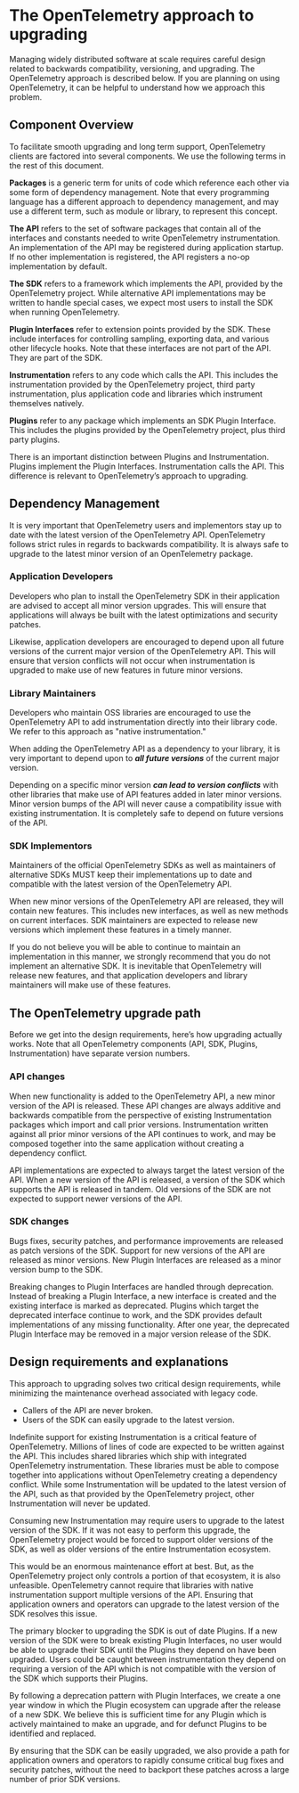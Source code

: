 # The OpenTelemetry approach to upgrading

Managing widely distributed software at scale requires careful design related to
backwards compatibility, versioning, and upgrading. The OpenTelemetry approach is
described below. If you are planning on using OpenTelemetry, it can be helpful to
understand how we approach this problem.

## Component Overview

To facilitate smooth upgrading and long term support, OpenTelemetry clients are
factored into several components. We use the following terms in the rest of this
document.

**Packages** is a generic term for units of code which reference each other via
some form of dependency management. Note that every programming language has a
different approach to dependency management, and may use a different term, such
as module or library, to represent this concept.

**The API** refers to the set of software packages that contain all of the interfaces
and constants needed to write OpenTelemetry instrumentation. An implementation of
the API may be registered during application startup. If no other implementation
is registered, the API registers a no-op implementation by default.

**The SDK** refers to a framework which implements the API, provided by the OpenTelemetry
project. While alternative API implementations may be written to handle special
cases, we expect most users to install the SDK when running OpenTelemetry.

**Plugin Interfaces** refer to extension points provided by the SDK. These include
interfaces for controlling sampling, exporting data, and various other lifecycle
hooks. Note that these interfaces are not part of the API. They are part of the SDK.

**Instrumentation** refers to any code which calls the API. This includes the instrumentation
provided by the OpenTelemetry project, third party instrumentation, plus application
code and libraries which instrument themselves natively.

**Plugins** refer to any package which implements an SDK Plugin Interface. This
includes the plugins provided by the OpenTelemetry project, plus third party plugins.

There is an important distinction between Plugins and Instrumentation. Plugins implement
the Plugin Interfaces. Instrumentation calls the API. This difference is relevant
to OpenTelemetry’s approach to upgrading.

## Dependency Management

It is very important that OpenTelemetry users and implementors stay up to date with
the latest version of the OpenTelemetry API. OpenTelemetry follows strict rules in
regards to backwards compatibility. It is always safe to upgrade to the latest minor
version of an OpenTelemetry package.

### Application Developers

Developers who plan to install the OpenTelemetry SDK in their application are advised
to accept all minor version upgrades. This will ensure that applications
will always be built with the latest optimizations and security patches.

Likewise, application developers are encouraged to depend upon all future versions
of the current major version of the OpenTelemetry API. This will ensure that version
conflicts will not occur when instrumentation is upgraded to make use of new features
in future minor versions.

### Library Maintainers

Developers who maintain OSS libraries are encouraged to use the OpenTelemetry API
to add instrumentation directly into their library code. We refer to this approach
as "native instrumentation."

When adding the OpenTelemetry API as a dependency to your library, it is very important
to depend upon to ***all future versions*** of the current major version.

Depending on a specific minor version ***can lead to version conflicts*** with other
libraries that make use of API features added in later minor versions. Minor version
bumps of the API will never cause a compatibility issue with existing instrumentation.
It is completely safe to depend on future versions of the API.

### SDK Implementors

Maintainers of the official OpenTelemetry SDKs as well as maintainers of alternative
SDKs MUST keep their implementations up to date and compatible with the latest version
of the OpenTelemetry API.

When new minor versions of the OpenTelemetry API are released, they will contain
new features. This includes new interfaces, as well as new methods on current interfaces.
SDK maintainers are expected to release new versions which implement these features
in a timely manner.

If you do not believe you will be able to continue to maintain an implementation
in this manner, we strongly recommend that you do not implement an alternative SDK.
It is inevitable that OpenTelemetry will release new features, and that application
developers and library maintainers will make use of these features.

## The OpenTelemetry upgrade path

Before we get into the design requirements, here’s how upgrading actually works.
Note that all OpenTelemetry components (API, SDK, Plugins, Instrumentation) have
separate version numbers.

### API changes

When new functionality is added to the OpenTelemetry API, a new minor version of
the API is released. These API changes are always additive and backwards compatible
from the perspective of existing Instrumentation packages which import and call
prior versions. Instrumentation written against all prior minor versions of the
API continues to work, and may be composed together into the same application without
creating a dependency conflict.

API implementations are expected to always target the latest version of the API.
When a new version of the API is released, a version of the SDK which supports the
API is released in tandem. Old versions of the SDK are not expected to support newer
versions of the API.

### SDK changes

Bugs fixes, security patches, and performance improvements are released as patch
versions of the SDK. Support for new versions of the API are released as minor versions.
New Plugin Interfaces are released as a minor version bump to the SDK.

Breaking changes to Plugin Interfaces are handled through deprecation. Instead of
breaking a Plugin Interface, a new interface is created and the existing interface
is marked as deprecated. Plugins which target the deprecated interface continue
to work, and the SDK provides default implementations of any missing functionality.
After one year, the deprecated Plugin Interface may be removed in a major version
release of the SDK.

## Design requirements and explanations

This approach to upgrading solves two critical design requirements, while minimizing
the maintenance overhead associated with legacy code.

* Callers of the API are never broken.
* Users of the SDK can easily upgrade to the latest version.

Indefinite support for existing Instrumentation is a critical feature of OpenTelemetry.
Millions of lines of code are expected to be written against the API. This includes
shared libraries which ship with integrated OpenTelemetry instrumentation. These
libraries must be able to compose together into applications without OpenTelemetry
creating a dependency conflict. While some Instrumentation will be updated to the
latest version of the API, such as that provided by the OpenTelemetry project, other
Instrumentation will never be updated.

Consuming new Instrumentation may require users to upgrade to the latest version
of the SDK. If it was not easy to perform this upgrade, the OpenTelemetry project
would be forced to support older versions of the SDK, as well as older versions
of the entire Instrumentation ecosystem.

This would be an enormous maintenance effort at best. But, as the OpenTelemetry
project only controls a portion of that ecosystem, it is also unfeasible. OpenTelemetry
cannot require that libraries with native instrumentation support multiple versions
of the API. Ensuring that application owners and operators can upgrade to the latest
version of the SDK resolves this issue.

The primary blocker to upgrading the SDK is out of date Plugins. If a new version
of the SDK were to break existing Plugin Interfaces, no user would be able to upgrade
their SDK until the Plugins they depend on have been upgraded. Users could be caught
between instrumentation they depend on requiring a version of the API which is not
compatible with the version of the SDK which supports their Plugins.

By following a deprecation pattern with Plugin Interfaces, we create a one year
window in which the Plugin ecosystem can upgrade after the release of a new SDK.
We believe this is sufficient time for any Plugin which is actively maintained
to make an upgrade, and for defunct Plugins to be identified and replaced.

By ensuring that the SDK can be easily upgraded, we also provide a path for application
owners and operators to rapidly consume critical bug fixes and security patches,
without the need to backport these patches across a large number of prior SDK versions.
